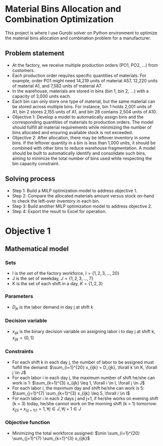 # Material Bins Allocation and Combination Optimization
This project is where I use Gurobi solver on Python environment to optimize the material bins allocation and combination problem for a manufacturer.

## Problem statement
- At the factory, we receive multiple production orders (PO1, PO2, ...) from customers.
- Each production order requires specific quantities of materials. For example, order PO1 might need 14,219 units of material A57, 12,220 units of material A1, and 7,582 units of material A7.
- In the warehouse, materials are stored in bins (bin 1, bin 2, ...) with a capacity of 3,000 units each.
- Each bin can only store one type of material, but the same material can be stored across multiple bins. For instance, bin 1 holds 2,001 units of A1, bin 2 stores 2,155 units of A1, and bin 28 contains 2,504 units of A10.
- Objective 1: Develop a model to automatically assign bins and the corresponding quantities of materials to production orders. The model should fulfill all material requirements while minimizing the number of bins allocated and ensuring available stock is not exceeded.
- Objective 2: After allocation, there may be leftover inventory in some bins. If the leftover quantity in a bin is less than 1,000 units, it should be combined with other bins to reduce warehouse fragmentation. A model should be built to automatically identify and consolidate such bins, aiming to minimize the total number of bins used while respecting the bin capacity constraint.

## Solving process
- Step 1: Build a MILP optimization model to address objective 1.
- Step 2: Compare the allocated materials amount versus stock on-hand to check the left-over inventory in each bin.
- Step 3: Build another MILP optimization model to address objective 2.
- Step 4: Export the result to Excel for operation.

# Objective 1

## Mathematical model
### Sets
- I is the set of the factory workforce, $I = \{1, 2, 3, \dots, 20\}$
- J is the set of weekday, $J = \{1, 2, 3, \dots, 7\}$
- K is the set of each shift in a day, $K = \{1, 2, 3\}$

### Parameters
- $D_{jk}$ is the labor demand in day j at shift k

### Decision variable
- $x_{ijk}$ is the binary decision variable on assigning labor i to day j at shift k, $x_{ijk} = \{0, 1\}$

### Constraints
- For each shift k in each day j, the number of labor to be assigned must fulfill the demand: $\sum_{i=1}^{20} x_{ijk} = D_{jk}, \forall k \in K, \forall j \in J$
- For each labor i in each day j, the maximum number of shift he/she can work is 1: $\sum_{k=1}^{3} x_{ijk} \leq 1, \forall i \in I, \forall j \in J$
- For each labor i, the maximum day and shift he/she can work is 5: $\sum_{j=1}^{7} \sum_{k=1}^{3} x_{ijk} \leq 5, \forall i \in I$
- For each labor i in each 2 days j and j+1, if he/she works on evening shift (k = 3) today, he/she cannot work on the morning shift (k = 1) tomorrow: $x_{ij3} + x_{i(j+1)1} = 1, \forall j \in J, \forall j+1 \in J$

### Objective function
- Minimizing the total workforce assigned: $\min \sum_{i=1}^{20} \sum_{j=1}^{7} \sum_{k=1}^{3} x_{ijk}$


